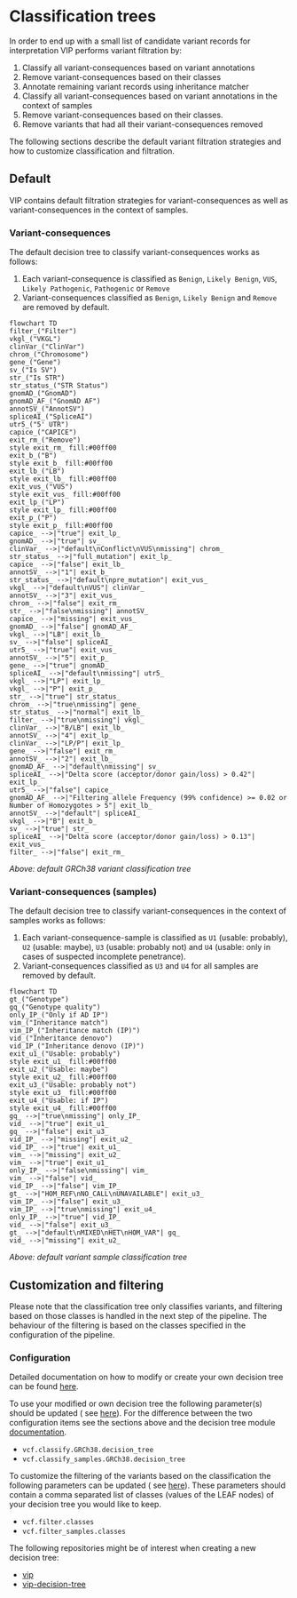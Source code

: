 # Classification trees

In order to end up with a small list of candidate variant records for interpretation VIP performs variant filtration by:

1. Classify all variant-consequences based on variant annotations
2. Remove variant-consequences based on their classes
3. Annotate remaining variant records using inheritance matcher
4. Classify all variant-consequences based on variant annotations in the context of samples
5. Remove variant-consequences based on their classes.
6. Remove variants that had all their variant-consequences removed

The following sections describe the default variant filtration strategies and how to customize classification and
filtration.

## Default

VIP contains default filtration strategies for variant-consequences as well as variant-consequences in the context of
samples.

### Variant-consequences

The default decision tree to classify variant-consequences works as follows:

1. Each variant-consequence is classified as `Benign`, `Likely Benign`, `VUS`, `Likely Pathogenic`, `Pathogenic` or
   `Remove`
2. Variant-consequences classified as `Benign`, `Likely Benign` and `Remove` are removed by default.

```mermaid
flowchart TD
filter_("Filter")
vkgl_("VKGL")
clinVar_("ClinVar")
chrom_("Chromosome")
gene_("Gene")
sv_("Is SV")
str_("Is STR")
str_status_("STR Status")
gnomAD_("GnomAD")
gnomAD_AF_("GnomAD AF")
annotSV_("AnnotSV")
spliceAI_("SpliceAI")
utr5_("5' UTR")
capice_("CAPICE")
exit_rm_("Remove")
style exit_rm_ fill:#00ff00
exit_b_("B")
style exit_b_ fill:#00ff00
exit_lb_("LB")
style exit_lb_ fill:#00ff00
exit_vus_("VUS")
style exit_vus_ fill:#00ff00
exit_lp_("LP")
style exit_lp_ fill:#00ff00
exit_p_("P")
style exit_p_ fill:#00ff00
capice_ -->|"true"| exit_lp_
gnomAD_ -->|"true"| sv_
clinVar_ -->|"default\nConflict\nVUS\nmissing"| chrom_
str_status_ -->|"full_mutation"| exit_lp_
capice_ -->|"false"| exit_lb_
annotSV_ -->|"1"| exit_b_
str_status_ -->|"default\npre_mutation"| exit_vus_
vkgl_ -->|"default\nVUS"| clinVar_
annotSV_ -->|"3"| exit_vus_
chrom_ -->|"false"| exit_rm_
str_ -->|"false\nmissing"| annotSV_
capice_ -->|"missing"| exit_vus_
gnomAD_ -->|"false"| gnomAD_AF_
vkgl_ -->|"LB"| exit_lb_
sv_ -->|"false"| spliceAI_
utr5_ -->|"true"| exit_vus_
annotSV_ -->|"5"| exit_p_
gene_ -->|"true"| gnomAD_
spliceAI_ -->|"default\nmissing"| utr5_
vkgl_ -->|"LP"| exit_lp_
vkgl_ -->|"P"| exit_p_
str_ -->|"true"| str_status_
chrom_ -->|"true\nmissing"| gene_
str_status_ -->|"normal"| exit_lb_
filter_ -->|"true\nmissing"| vkgl_
clinVar_ -->|"B/LB"| exit_lb_
annotSV_ -->|"4"| exit_lp_
clinVar_ -->|"LP/P"| exit_lp_
gene_ -->|"false"| exit_rm_
annotSV_ -->|"2"| exit_lb_
gnomAD_AF_ -->|"default\nmissing"| sv_
spliceAI_ -->|"Delta score (acceptor/donor gain/loss) > 0.42"| exit_lp_
utr5_ -->|"false"| capice_
gnomAD_AF_ -->|"Filtering allele Frequency (99% confidence) >= 0.02 or Number of Homozygotes > 5"| exit_lb_
annotSV_ -->|"default"| spliceAI_
vkgl_ -->|"B"| exit_b_
sv_ -->|"true"| str_
spliceAI_ -->|"Delta score (acceptor/donor gain/loss) > 0.13"| exit_vus_
filter_ -->|"false"| exit_rm_
```

*Above: default GRCh38 variant classification tree*

### Variant-consequences (samples)

The default decision tree to classify variant-consequences in the context of samples works as follows:

1. Each variant-consequence-sample is classified as `U1` (usable: probably), `U2` (usable: maybe), `U3` (usable:
   probably not) and `U4` (usable: only in cases of suspected incomplete penetrance).
2. Variant-consequences classified as `U3` and `U4` for all samples are removed by default.

```mermaid
flowchart TD
gt_("Genotype")
gq_("Genotype quality")
only_IP_("Only if AD IP")
vim_("Inheritance match")
vim_IP_("Inheritance match (IP)")
vid_("Inheritance denovo")
vid_IP_("Inheritance denovo (IP)")
exit_u1_("Usable: probably")
style exit_u1_ fill:#00ff00
exit_u2_("Usable: maybe")
style exit_u2_ fill:#00ff00
exit_u3_("Usable: probably not")
style exit_u3_ fill:#00ff00
exit_u4_("Usable: if IP")
style exit_u4_ fill:#00ff00
gq_ -->|"true\nmissing"| only_IP_
vid_ -->|"true"| exit_u1_
gq_ -->|"false"| exit_u3_
vid_IP_ -->|"missing"| exit_u2_
vid_IP_ -->|"true"| exit_u1_
vim_ -->|"missing"| exit_u2_
vim_ -->|"true"| exit_u1_
only_IP_ -->|"false\nmissing"| vim_
vim_ -->|"false"| vid_
vid_IP_ -->|"false"| vim_IP_
gt_ -->|"HOM_REF\nNO_CALL\nUNAVAILABLE"| exit_u3_
vim_IP_ -->|"false"| exit_u3_
vim_IP_ -->|"true\nmissing"| exit_u4_
only_IP_ -->|"true"| vid_IP_
vid_ -->|"false"| exit_u3_
gt_ -->|"default\nMIXED\nHET\nHOM_VAR"| gq_
vid_ -->|"missing"| exit_u2_

```

*Above: default variant sample classification tree*

## Customization and filtering

Please note that the classification tree only classifies variants, and filtering based on those classes is handled in
the next step of the pipeline.
The behaviour of the filtering is based on the classes specified in the configuration of the pipeline.

### Configuration

Detailed documentation on how to modify or create your own decision tree can be
found [here](https://github.com/molgenis/vip-decision-tree).

To use your modified or own decision tree the following parameter(s) should be updated (
see [here](../usage/config.md#parameters)).
For the difference between the two configuration items see the sections above and the decision tree
module [documentation](https://github.com/molgenis/vip-decision-tree).

- `vcf.classify.GRCh38.decision_tree`
- `vcf.classify_samples.GRCh38.decision_tree`

To customize the filtering of the variants based on the classification the following parameters can be updated (
see [here](../usage/config.md#parameters)).
These parameters should contain a comma separated list of classes (values of the LEAF nodes) of your decision tree you
would like to keep.

- `vcf.filter.classes`
- `vcf.filter_samples.classes`

The following repositories might be of interest when creating a new decision tree:

- [vip](https://github.com/molgenis/vip/tree/main/resources)
- [vip-decision-tree](https://github.com/molgenis/vip-decision-tree)